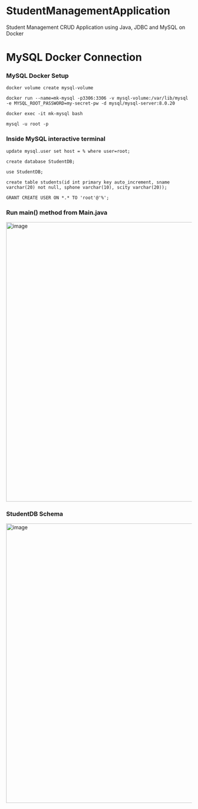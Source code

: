 # StudentManagementApplication

Student Management CRUD Application using Java, JDBC and MySQL on Docker

# MySQL Docker Connection

### MySQL Docker Setup

```
docker volume create mysql-volume

docker run --name=mk-mysql -p3306:3306 -v mysql-volume:/var/lib/mysql -e MYSQL_ROOT_PASSWORD=my-secret-pw -d mysql/mysql-server:8.0.20

docker exec -it mk-mysql bash

mysql -u root -p
```

### Inside MySQL interactive terminal

```
update mysql.user set host = % where user=root;

create database StudentDB;

use StudentDB;

create table students(id int primary key auto_increment, sname varchar(20) not null, sphone varchar(10), scity varchar(20));

GRANT CREATE USER ON *.* TO 'root'@'%';
```

### Run main() method from Main.java

<img width="758" alt="image" src="https://user-images.githubusercontent.com/109075813/181714532-9af76ad5-e573-453e-889b-4bbed2f2c6c8.png">

### StudentDB Schema

<img width="758" alt="image" src="https://user-images.githubusercontent.com/109075813/181715046-d12a0bff-0f3e-4ba1-bdac-5b81f7d6e068.png">


